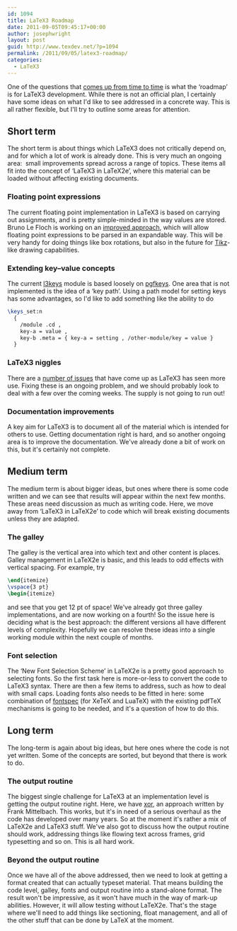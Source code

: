 ```yaml
---
id: 1094
title: LaTeX3 Roadmap
date: 2011-09-05T09:45:17+00:00
author: josephwright
layout: post
guid: http://www.texdev.net/?p=1094
permalink: /2011/09/05/latex3-roadmap/
categories:
  - LaTeX3
---
```

One of the questions that [comes up from time to time](http://www.texdev.net/2011/09/01/latex3-more-use-more-work/) is what the ‘roadmap’ is for LaTeX3 development. While there is not an official plan, I certainly have some ideas on what I'd like to see addressed in a concrete way. This is all rather flexible, but I'll try to outline some areas for attention.

## Short term

The short term is about things which LaTeX3 does not critically depend on, and for which a lot of work is already done. This is very much an ongoing area:  small improvements spread across a range of topics. These items all fit into the concept of ‘LaTeX3 in LaTeX2e’, where this material can be loaded without affecting existing documents.

### Floating point expressions

The current floating point implementation in LaTeX3 is based on carrying out assignments, and is pretty simple-minded in the way values are stored. Bruno Le Floch is working on an [improved approach](https://github.com/latex3/latex3/blob/master/l3kernel/l3fp.dtx), which will allow floating point expressions to be parsed in an expandable way. This will be very handy for doing things like box rotations, but also in the future for [Tikz](http://ctan.org/pkg/pgf)-like drawing capabilities.

### Extending key–value concepts

The current [l3keys](https://github.com/latex3/svn-mirror/blob/master/l3kernel/l3keys.dtx) module is based loosely on [pgfkeys](http://ctan.org/pkg/pgf). One area that is not implemented is the idea of a ‘key path’. Using a path model for setting keys has some advantages, so I'd like to add something like the ability to do

```latex
\keys_set:n
  {
    /module .cd ,
    key-a = value ,
    key-b .meta = { key-a = setting , /other-module/key = value }
  }
```

### LaTeX3 niggles

There are a [number of issues](https://github.com/latex3/svn-mirror/issues?sort=created&amp;direction=desc&amp;state=open) that have come up as LaTeX3 has seen more use. Fixing these is an ongoing problem, and we should probably look to deal with a few over the coming weeks. The supply is not going to run out!

### Documentation improvements

A key aim for LaTeX3 is to document all of the material which is intended for others to use. Getting documentation right is hard, and so another ongoing area is to improve the documentation. We've already done a bit of work on this, but it's certainly not complete.

## Medium term

The medium term is about bigger ideas, but ones where there is some code written and we can see that results will appear within the next few months. These areas need discussion as much as writing code. Here, we move away from ‘LaTeX3 in LaTeX2e’ to code which will break existing documents unless they are adapted.

### The galley

The galley is the vertical area into which text and other content is places. Galley management in LaTeX2e is basic, and this leads to odd effects with vertical spacing. For example, try

```latex
\end{itemize}
\vspace{3 pt}
\begin{itemize}
```

and see that you get 12 pt of space! We've already got three galley implementations, and are now working on a fourth! So the issue here is deciding what is the best approach: the different versions all have different levels of complexity. Hopefully we can resolve these ideas into a single working module within the next couple of months.

### Font selection

The ‘New Font Selection Scheme’ in LaTeX2e is a pretty good approach to selecting fonts. So the first task here is more-or-less to convert the code to LaTeX3 syntax. There are then a few items to address, such as how to deal with small caps. Loading fonts also needs to be fitted in here: some combination of [fontspec](http://ctan.org/pkg/fontspec) (for XeTeX and LuaTeX) with the existing pdfTeX mechanisms is going to be needed, and it's a question of how to do this.

## Long term

The long-term is again about big ideas, but here ones where the code is not yet written. Some of the concepts are sorted, but beyond that there is work to do.

### The output routine

The biggest single challenge for LaTeX3 at an implementation level is getting the output routine right. Here, we have [xor](https://github.com/latex3/svn-mirror/tree/master/xpackages/xor), an approach written by Frank Mittelbach. This works, but it's in need of a serious overhaul as the code has developed over many years. So at the moment it's rather a mix of LaTeX2e and LaTeX3 stuff. We've also got to discuss how the output routine should work, addressing things like flowing text across frames, grid typesetting and so on. This is all hard work.

### Beyond the output routine

Once we have all of the above addressed, then we need to look at getting a format created that can actually typeset material. That means building the code level, galley, fonts and output routine into a stand-alone format. The result won't be impressive, as it won't have much in the way of mark-up abilities. However, it will allow testing without LaTeX2e. That's the stage where we'll need to add things like sectioning, float management, and all of the other stuff that can be done by LaTeX at the moment.
